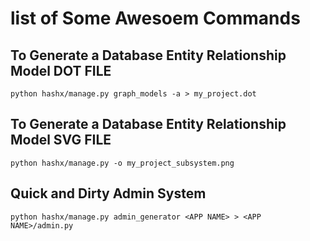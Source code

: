 # list of Some Awesoem Commands

## To Generate a Database Entity Relationship Model DOT FILE

    python hashx/manage.py graph_models -a > my_project.dot

## To Generate a Database Entity Relationship Model SVG FILE

    python hashx/manage.py -o my_project_subsystem.png

## Quick and Dirty Admin System

    python hashx/manage.py admin_generator <APP NAME> > <APP NAME>/admin.py